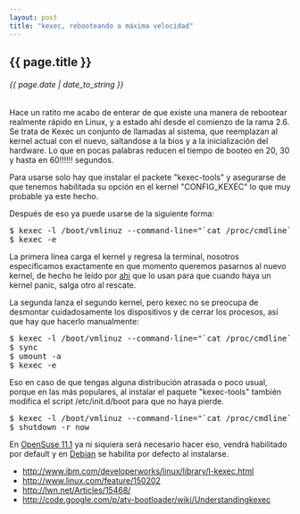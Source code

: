 ```yaml
---
layout: post
title: "kexec, rebooteando a máxima velocidad"
---
```


## {{ page.title }}
###### {{ page.date | date_to_string }}

Hace un ratito me acabo de enterar de que existe una manera de rebootear realmente rápido en Linux, y a estado ahí desde el comienzo de la rama 2.6. Se trata de Kexec un conjunto de llamadas al sistema, que reemplazan al kernel actual con el nuevo, saltandose a la bios y a la inicialización del hardware. Lo que en pocas palabras reducen el tiempo de booteo en 20, 30 y hasta en 60!!!!!! segundos.

Para usarse solo hay que instalar el packete "kexec-tools" y asegurarse de que tenemos habilitada su opción en el kernel "CONFIG_KEXEC" lo que muy probable ya este hecho.

Después de eso ya puede usarse de la siguiente forma:

<pre class="sh_sh">
$ kexec -l /boot/vmlinuz --command-line="`cat /proc/cmdline`" --initrd=/boot/initrd
$ kexec -e
</pre>

La primera línea carga el kernel y regresa la terminal, nosotros especificamos exactamente en que momento queremos pasarnos al nuevo kernel, de hecho he leído por [ahi](http://www.redhat.com/docs/en-US/Red_Hat_Enterprise_MRG/1.0/html/Realtime_Tuning_Guide/sect-Realtime_Tuning_Guide-Realtime_Specific_Tuning-Using_kdump_and_kexec_with_the_RT_kernel.html) que lo usan para que cuando haya un kernel panic, salga otro al rescate.

La segunda lanza el segundo kernel, pero kexec no se preocupa de desmontar cuidadosamente los dispositivos y de cerrar los procesos, así que hay que hacerlo manualmente:

<pre class="sh_sh">
$ kexec -l /boot/vmlinuz --command-line="`cat /proc/cmdline`" --initrd=/boot/initrd
$ sync
$ umount -a
$ kexec -e
</pre>

Eso en caso de que tengas alguna distribución atrasada o poco usual, porque en las más populares, al instalar el paquete "kexec-tools" también modifica el script /etc/init.d/boot para que no haya pierde.

<pre class="sh_sh">
$ kexec -l /boot/vmlinuz --command-line="`cat /proc/cmdline`" --initrd=/boot/initrd
$ shutdown -r now
</pre>

En [OpenSuse 11.1](http://lizards.opensuse.org/2008/10/13/automatic-reboot-with-kexec/">) ya ni siquiera será necesario hacer eso, vendrá habilitado por default y en [Debian](http://bugs.debian.org/cgi-bin/bugreport.cgi?bug) se habilita por defecto al instalarse.

- <http://www.ibm.com/developerworks/linux/library/l-kexec.html>
- <http://www.linux.com/feature/150202>
- <http://lwn.net/Articles/15468/>
- <http://code.google.com/p/atv-bootloader/wiki/Understandingkexec>
